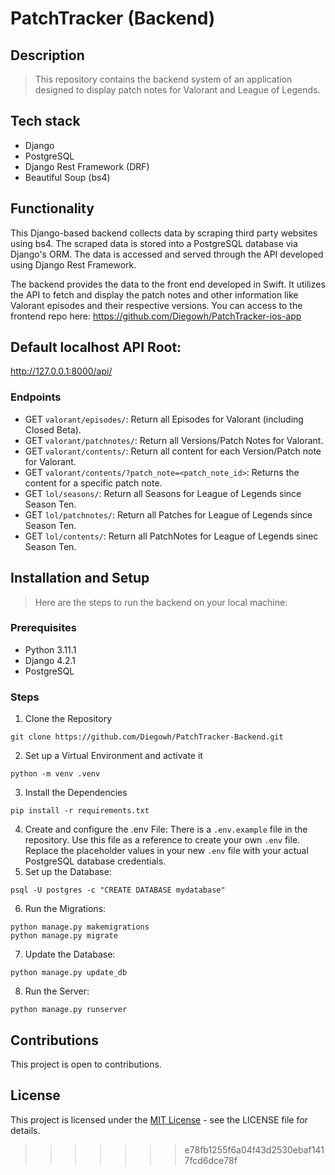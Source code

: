 # PatchTracker (Backend)

## Description

> This repository contains the backend system of an application designed to display patch notes for Valorant and League of Legends. 

## Tech stack

* Django
* PostgreSQL
* Django Rest Framework (DRF)
* Beautiful Soup (bs4)

## Functionality
This Django-based backend collects data by scraping third party websites using bs4. The scraped data is stored into a PostgreSQL database via Django's ORM.
The data is accessed and served through the API developed using Django Rest Framework.

The backend provides the data to the front end developed in Swift. It utilizes the API to fetch and display the patch notes and other information like Valorant episodes and their respective versions.
You can access to the frontend repo here: https://github.com/Diegowh/PatchTracker-ios-app

## Default localhost API Root:
http://127.0.0.1:8000/api/

### Endpoints
* GET `valorant/episodes/`: Return all Episodes for Valorant (including Closed Beta).
* GET `valorant/patchnotes/`: Return all Versions/Patch Notes for Valorant.
* GET `valorant/contents/`: Return all content for each Version/Patch note for Valorant.
* GET `valorant/contents/?patch_note=<patch_note_id>`: Returns the content for a specific patch note.
* GET `lol/seasons/`: Return all Seasons for League of Legends since Season Ten.
* GET `lol/patchnotes/`: Return all Patches for League of Legends since Season Ten.
* GET `lol/contents/`: Return all PatchNotes for League of Legends sinec Season Ten.

## Installation and Setup
> Here are the steps to run the backend on your local machine:

### Prerequisites
* Python 3.11.1
* Django 4.2.1
* PostgreSQL

### Steps
1. Clone the Repository
```
git clone https://github.com/Diegowh/PatchTracker-Backend.git
```
2. Set up a Virtual Environment and activate it
```
python -m venv .venv
```
3. Install the Dependencies
```
pip install -r requirements.txt
```
4. Create and configure the .env File: There is a `.env.example` file in the repository. Use this file as a reference to create your own `.env` file. Replace the placeholder values in your new `.env` file with your actual PostgreSQL database credentials.
5. Set up the Database:
```
psql -U postgres -c "CREATE DATABASE mydatabase"
```
6. Run the Migrations:
```
python manage.py makemigrations
python manage.py migrate
```
7. Update the Database:
```
python manage.py update_db
```
8. Run the Server:
```
python manage.py runserver
```


## Contributions

This project is open to contributions.

## License
This project is licensed under the [MIT License](https://opensource.org/license/mit/) - see the LICENSE file for details.
>>>>>>> e78fb1255f6a04f43d2530ebaf1417fcd6dce78f
